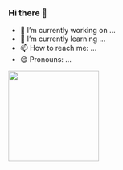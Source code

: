 ### Hi there 👋

- 🔭 I’m currently working on ...
- 🌱 I’m currently learning ...
- 📫 How to reach me: ...
- 😄 Pronouns: ...

<div>
  <img height="180em" src="https://readmestats.999857.xyz/api/?username=WilliamAlves9&theme=dracula&show_icons=true&count_private=true" />
  <img height="180em" src="[![Top Langs]([https://github-readme-stats.vercel.app](https://readmestats.999857.xyz)/api/top-langs/?username=WilliamAlves9&layout=compact&land_count=16&theme=dracula)](https://github.com/anuraghazra/github-readme-stats) />
</div>
